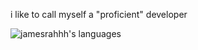 i like to call myself a "proficient" developer

![jamesrahhh's languages](https://github-readme-stats.vercel.app/api/top-langs/?username=jamesrahhh&layout=compact&theme=dark)
